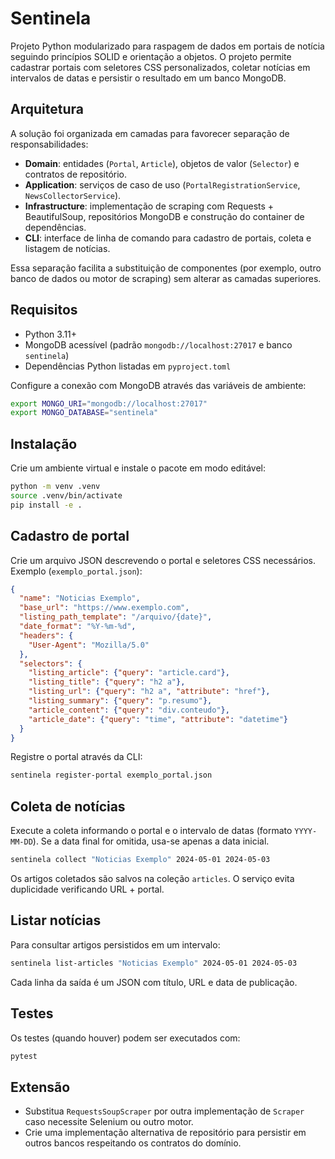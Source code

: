 # Sentinela

Projeto Python modularizado para raspagem de dados em portais de notícia seguindo princípios SOLID e orientação a objetos. O projeto permite cadastrar portais com seletores CSS personalizados, coletar notícias em intervalos de datas e persistir o resultado em um banco MongoDB.

## Arquitetura

A solução foi organizada em camadas para favorecer separação de responsabilidades:

- **Domain**: entidades (`Portal`, `Article`), objetos de valor (`Selector`) e contratos de repositório.
- **Application**: serviços de caso de uso (`PortalRegistrationService`, `NewsCollectorService`).
- **Infrastructure**: implementação de scraping com Requests + BeautifulSoup, repositórios MongoDB e construção do container de dependências.
- **CLI**: interface de linha de comando para cadastro de portais, coleta e listagem de notícias.

Essa separação facilita a substituição de componentes (por exemplo, outro banco de dados ou motor de scraping) sem alterar as camadas superiores.

## Requisitos

- Python 3.11+
- MongoDB acessível (padrão `mongodb://localhost:27017` e banco `sentinela`)
- Dependências Python listadas em `pyproject.toml`

Configure a conexão com MongoDB através das variáveis de ambiente:

```bash
export MONGO_URI="mongodb://localhost:27017"
export MONGO_DATABASE="sentinela"
```

## Instalação

Crie um ambiente virtual e instale o pacote em modo editável:

```bash
python -m venv .venv
source .venv/bin/activate
pip install -e .
```

## Cadastro de portal

Crie um arquivo JSON descrevendo o portal e seletores CSS necessários. Exemplo (`exemplo_portal.json`):

```json
{
  "name": "Noticias Exemplo",
  "base_url": "https://www.exemplo.com",
  "listing_path_template": "/arquivo/{date}",
  "date_format": "%Y-%m-%d",
  "headers": {
    "User-Agent": "Mozilla/5.0"
  },
  "selectors": {
    "listing_article": {"query": "article.card"},
    "listing_title": {"query": "h2 a"},
    "listing_url": {"query": "h2 a", "attribute": "href"},
    "listing_summary": {"query": "p.resumo"},
    "article_content": {"query": "div.conteudo"},
    "article_date": {"query": "time", "attribute": "datetime"}
  }
}
```

Registre o portal através da CLI:

```bash
sentinela register-portal exemplo_portal.json
```

## Coleta de notícias

Execute a coleta informando o portal e o intervalo de datas (formato `YYYY-MM-DD`). Se a data final for omitida, usa-se apenas a data inicial.

```bash
sentinela collect "Noticias Exemplo" 2024-05-01 2024-05-03
```

Os artigos coletados são salvos na coleção `articles`. O serviço evita duplicidade verificando URL + portal.

## Listar notícias

Para consultar artigos persistidos em um intervalo:

```bash
sentinela list-articles "Noticias Exemplo" 2024-05-01 2024-05-03
```

Cada linha da saída é um JSON com título, URL e data de publicação.

## Testes

Os testes (quando houver) podem ser executados com:

```bash
pytest
```

## Extensão

- Substitua `RequestsSoupScraper` por outra implementação de `Scraper` caso necessite Selenium ou outro motor.
- Crie uma implementação alternativa de repositório para persistir em outros bancos respeitando os contratos do domínio.

